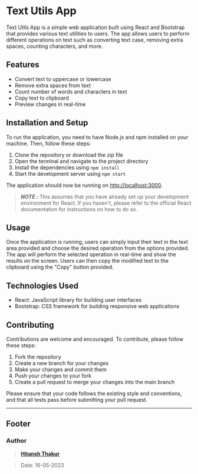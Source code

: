 # Text Utils App

Text Utils App is a simple web application built using React and Bootstrap that provides various text utilities to users. The app allows users to perform different operations on text such as converting text case, removing extra spaces, counting characters, and more.

## Features

- Convert text to uppercase or lowercase
- Remove extra spaces from text
- Count number of words and characters in text
- Copy text to clipboard
- Preview changes in real-time


## Installation and Setup

To run the application, you need to have Node.js and npm installed on your machine. Then, follow these steps:

1. Clone the repository or download the zip file
2. Open the terminal and navigate to the project directory
3. Install the dependencies using `npm install`
4. Start the development server using `npm start`

The application should now be running on [http://localhost:3000](http://localhost:3000).

> **_NOTE :_** This assumes that you have already set up your development environment for React. If you haven't, please refer to the official React documentation for instructions on how to do so.

## Usage

Once the application is running, users can simply input their text in the text area provided and choose the desired operation from the options provided. The app will perform the selected operation in real-time and show the results on the screen. Users can then copy the modified text to the clipboard using the "Copy" button provided.

## Technologies Used

- React: JavaScript library for building user interfaces
- Bootstrap: CSS framework for building responsive web applications



## Contributing

Contributions are welcome and encouraged. To contribute, please follow these steps:

1. Fork the repository
2. Create a new branch for your changes
3. Make your changes and commit them
4. Push your changes to your fork
5. Create a pull request to merge your changes into the main branch

Please ensure that your code follows the existing style and conventions, and that all tests pass before submitting your pull request.



---
## Footer
### Author

>[**Hitansh Thakur**](github.com/hitansh-thakur)

>Date: 16-05-2023